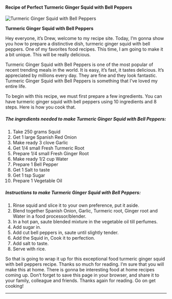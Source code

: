             

#### Recipe of Perfect Turmeric Ginger Squid with Bell Peppers

![Turmeric Ginger Squid with Bell Peppers](https://img-global.cpcdn.com/recipes/20404044/751x532cq70/turmeric-ginger-squid-with-bell-peppers-recipe-main-photo.jpg)

**Turmeric Ginger Squid with Bell Peppers**

Hey everyone, it’s Drew, welcome to my recipe site. Today, I’m gonna show you how to prepare a distinctive dish, turmeric ginger squid with bell peppers. One of my favorites food recipes. This time, I am going to make it a bit unique. This will be really delicious.

Turmeric Ginger Squid with Bell Peppers is one of the most popular of recent trending meals in the world. It is easy, it’s fast, it tastes delicious. It’s appreciated by millions every day. They are fine and they look fantastic. Turmeric Ginger Squid with Bell Peppers is something that I’ve loved my entire life.

To begin with this recipe, we must first prepare a few ingredients. You can have turmeric ginger squid with bell peppers using 10 ingredients and 8 steps. Here is how you cook that.

##### The ingredients needed to make Turmeric Ginger Squid with Bell Peppers:

1.  Take 250 grams Squid
2.  Get 1 large Spanish Red Onion
3.  Make ready 3 clove Garlic
4.  Get 1/4 small Fresh Turmeric Root
5.  Prepare 1/4 small Fresh Ginger Root
6.  Make ready 1/2 cup Water
7.  Prepare 1 Bell Pepper
8.  Get 1 Salt to taste
9.  Get 1 tsp Sugar
10.  Prepare 1 Vegetable Oil

##### Instructions to make Turmeric Ginger Squid with Bell Peppers:

1.  Rinse squid and slice it to your own preference, put it aside.
2.  Blend together Spanish Onion, Garlic, Turmeric root, Ginger root and Water in a food processor/blender.
3.  In a hot pan, saute blended mixture in the vegetable oil till perfumes.
4.  Add sugar in.
5.  Add cut bell peppers in, saute until slightly tender.
6.  Add the Squid in, Cook it to perfection.
7.  Add salt to taste.
8.  Serve with rice.

So that is going to wrap it up for this exceptional food turmeric ginger squid with bell peppers recipe. Thanks so much for reading. I’m sure that you will make this at home. There is gonna be interesting food at home recipes coming up. Don’t forget to save this page in your browser, and share it to your family, colleague and friends. Thanks again for reading. Go on get cooking!

* * *
